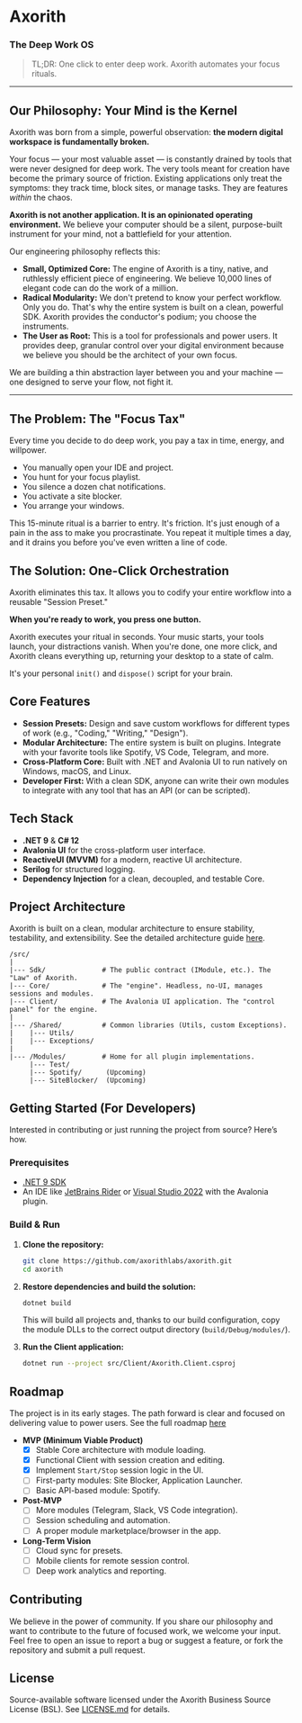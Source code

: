 ﻿# Axorith
### The Deep Work OS

> TL;DR: One click to enter deep work. Axorith automates your focus rituals.

---

## Our Philosophy: Your Mind is the Kernel

Axorith was born from a simple, powerful observation: **the modern digital workspace is fundamentally broken.**

Your focus — your most valuable asset — is constantly drained by tools that were never designed for deep work. The very tools meant for creation have become the primary source of friction. Existing applications only treat the symptoms: they track time, block sites, or manage tasks. They are features *within* the chaos.

**Axorith is not another application. It is an opinionated operating environment.** We believe your computer should be a silent, purpose-built instrument for your mind, not a battlefield for your attention.

Our engineering philosophy reflects this:

*   **Small, Optimized Core:** The engine of Axorith is a tiny, native, and ruthlessly efficient piece of engineering. We believe 10,000 lines of elegant code can do the work of a million.
*   **Radical Modularity:** We don't pretend to know your perfect workflow. Only you do. That's why the entire system is built on a clean, powerful SDK. Axorith provides the conductor's podium; you choose the instruments.
*   **The User as Root:** This is a tool for professionals and power users. It provides deep, granular control over your digital environment because we believe you should be the architect of your own focus.

We are building a thin abstraction layer between you and your machine — one designed to serve your flow, not fight it.

---

## The Problem: The "Focus Tax"

Every time you decide to do deep work, you pay a tax in time, energy, and willpower.

*   You manually open your IDE and project.
*   You hunt for your focus playlist.
*   You silence a dozen chat notifications.
*   You activate a site blocker.
*   You arrange your windows.

This 15-minute ritual is a barrier to entry. It's friction. It's just enough of a pain in the ass to make you procrastinate. You repeat it multiple times a day, and it drains you before you've even written a line of code.

## The Solution: One-Click Orchestration

Axorith eliminates this tax. It allows you to codify your entire workflow into a reusable "Session Preset."

**When you're ready to work, you press one button.**

Axorith executes your ritual in seconds. Your music starts, your tools launch, your distractions vanish. When you're done, one more click, and Axorith cleans everything up, returning your desktop to a state of calm.

It's your personal `init()` and `dispose()` script for your brain.

## Core Features

*   **Session Presets:** Design and save custom workflows for different types of work (e.g., "Coding," "Writing," "Design").
*   **Modular Architecture:** The entire system is built on plugins. Integrate with your favorite tools like Spotify, VS Code, Telegram, and more.
*   **Cross-Platform Core:** Built with .NET and Avalonia UI to run natively on Windows, macOS, and Linux.
*   **Developer First:** With a clean SDK, anyone can write their own modules to integrate with any tool that has an API (or can be scripted).

## Tech Stack

*   **.NET 9** & **C# 12**
*   **Avalonia UI** for the cross-platform user interface.
*   **ReactiveUI (MVVM)** for a modern, reactive UI architecture.
*   **Serilog** for structured logging.
*   **Dependency Injection** for a clean, decoupled, and testable Core.

## Project Architecture

Axorith is built on a clean, modular architecture to ensure stability, testability, and extensibility.
See the detailed architecture guide [here](docs/architecture.md).

```
/src/
|
|--- Sdk/              # The public contract (IModule, etc.). The "Law" of Axorith.
|--- Core/             # The "engine". Headless, no-UI, manages sessions and modules.
|--- Client/           # The Avalonia UI application. The "control panel" for the engine.
|
|--- /Shared/          # Common libraries (Utils, custom Exceptions).
|    |--- Utils/
|    |--- Exceptions/
|
|--- /Modules/         # Home for all plugin implementations.
     |--- Test/
     |--- Spotify/      (Upcoming)
     |--- SiteBlocker/  (Upcoming)
```

## Getting Started (For Developers)

Interested in contributing or just running the project from source? Here’s how.

### Prerequisites

*   [.NET 9 SDK](https://dotnet.microsoft.com/download/dotnet/9.0)
*   An IDE like [JetBrains Rider](https://www.jetbrains.com/rider/) or [Visual Studio 2022](https://visualstudio.microsoft.com/) with the Avalonia plugin.

### Build & Run

1.  **Clone the repository:**
    ```sh
    git clone https://github.com/axorithlabs/axorith.git
    cd axorith
    ```

2.  **Restore dependencies and build the solution:**
    ```sh
    dotnet build
    ```
    This will build all projects and, thanks to our build configuration, copy the module DLLs to the correct output directory (`build/Debug/modules/`).

3.  **Run the Client application:**
    ```sh
    dotnet run --project src/Client/Axorith.Client.csproj
    ```

## Roadmap

The project is in its early stages. The path forward is clear and focused on delivering value to power users. 
See the full roadmap [here](docs/roadmap.md)

*   **MVP (Minimum Viable Product)**
    *   [x] Stable Core architecture with module loading.
    *   [x] Functional Client with session creation and editing.
    *   [x] Implement `Start/Stop` session logic in the UI.
    *   [ ] First-party modules: Site Blocker, Application Launcher.
    *   [ ] Basic API-based module: Spotify.

*   **Post-MVP**
    *   [ ] More modules (Telegram, Slack, VS Code integration).
    *   [ ] Session scheduling and automation.
    *   [ ] A proper module marketplace/browser in the app.

*   **Long-Term Vision**
    *   [ ] Cloud sync for presets.
    *   [ ] Mobile clients for remote session control.
    *   [ ] Deep work analytics and reporting.

## Contributing

We believe in the power of community. If you share our philosophy and want to contribute to the future of focused work, we welcome your input. Feel free to open an issue to report a bug or suggest a feature, or fork the repository and submit a pull request.

## License

Source-available software licensed under the Axorith Business Source License (BSL). See [LICENSE.md](LICENSE.md) for details.